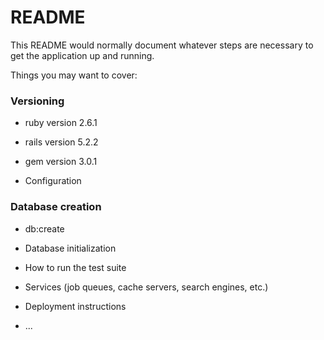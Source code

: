 # README

This README would normally document whatever steps are necessary to get the
application up and running.

Things you may want to cover:
### Versioning 
* ruby version 2.6.1
* rails version 5.2.2
* gem version 3.0.1

* Configuration

### Database creation
* db:create


* Database initialization

* How to run the test suite

* Services (job queues, cache servers, search engines, etc.)

* Deployment instructions

* ...
